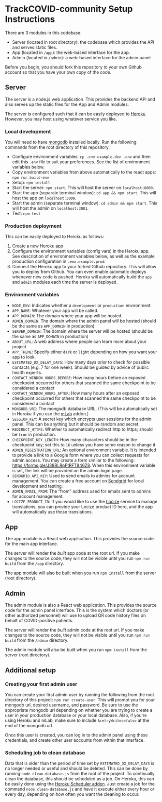 # TrackCOVID-community Setup Instructions

There are 3 modules in this codebase:
- Server (located in root directory): the codebase which provides the API and serves static files.
- App (located in `/app`): the web-based interface for the app.
- Admin (located in `/admin`): a web-based interface for the admin panel.

Before you begin, you should fork this repository to your own Github account so that you have your own copy of the code.


## Server

The server is a node.js web application. This provides the backend API and also serves up the static files for the App and Admin modules.

The server is configured such that it can be easily deployed to [Heroku](https://www.heroku.com/). However, you may host using whatever service you like.

### Local development
You will need to have [mongodb](https://www.mongodb.com/) installed locally. Run the following commands from the root directory of this repository.

- Configure environment variables: `cp .env.example.dev .env` and then edit this `.env` file to suit your preferences. See the list of environment variables below.
- Copy environment variables from above automatically to the react apps: `npm run build-env`
- Setup: `npm install`
- Start the server: `npm start`. This will host the server on `localhost:8000`.
- Start the app (separate terminal window): `cd app && npm start`. This will host the app on `localhost:3000`.
- Start the admin (separate terminal window): `cd admin && npm start`. This will host the admin on `localhost:3001`.
- Test: `npm test`

### Production deployment

This can be easily deployed to Heroku as follows:

1. Create a new Heroku app
2. Configure the environment variables (config vars) in the Heroku app. See description of environment variables below, as well as the example production configuration in `.env.example.prod`.
3. Connect the Heroku app to your forked Github repository. This will allow you to deploy from Github. You can even enable automatic deploys whenever new code is pushed. Heroku will automatically build the `app` and `admin` modules each time the server is deployed.

### Environment variables

- `NODE_ENV`: Indicates whether a `development` or `production` environment
- `APP_NAME`: Whatever your app will be called.
- `APP_DOMAIN`: The domain where your app will be hosted.
- `ADMIN_DOMAIN`: The domain where the admin panel will be hosted (should be the same as `APP_DOMAIN` in production)
- `SERVER_DOMAIN`: The domain where the server will be hosted (should be the same as `APP_DOMAIN` in production)
- `ABOUT_URL`: A web address where people can learn more about your project
- `APP_THEME`: Specify either `dark` or `light` depending on how you want your app to look.
- `ESTIMATED_DX_DELAY_DAYS`: How many days prior to check for possible contacts (e.g. 7 for one week). Should be guided by advice of public health experts.
- `CONTACT_WINDOW_HOURS_BEFORE`: How many hours before an exposed checkpoint occurred for others that scanned the same checkpoint to be considered a contact
- `CONTACT_WINDOW_HOURS_AFTER`: How many hours after an exposed checkpoint occurred for others that scanned the same checkpoint to be considered a contact
- `MONGODB_URI`: The mongodb database URL. (This will be automatically set in Heroku if you use the [mLab](https://elements.heroku.com/addons/mongolab) addon.)
- `SESSION_KEY`: A secret key which encrypts user sessions for the admin panel. This can be anything but it should be random and secret.
- `REDIRECT_HTTPS`: Whether to automatically redirect http to https; should be `true` in production.
- `CHECKPOINT_KEY_LENGTH`: How many characters should be in the checkpoint key; set this to `16` unless you have some reason to change it.
- `ADMIN_REGISTRATION_URL`: An optional environment variable. It is intended to provide a link to a Google form where you can collect requests for admin access. You may create a form similar to the following: https://forms.gle/J38BLRpFtRFT846Z8. When this environment variable is set, the link will be provided on the admin login page.
- `SENDGRID_API_KEY`: Used to send emails to admins for account management. You can create a free account on [Sendgrid](https://app.sendgrid.com/) for local development and testing.
- `ADMIN_EMAIL_FROM`: The "from" address used for emails sent to admins for account management.
- `LOCIZE_PRODUCT_ID`: If you would like to use the [Locize](https://locize.com) service to manage translations, you can provide your Locize product ID here, and the app will automatically use those translations.


## App

The app module is a React web application. This provides the source code for the main app interface.

The server will render the *built* app code at the root url. If you make changes to the source code, they will not be visible until you run `npm run build` from the `/app` directory.

The app module will also be built when you run `npm install` from the server (root directory).


## Admin

The admin module is also a React web application. This provides the source code for the admin panel interface. This is the system which doctors (or other authorized personnel) will use to upload QR code history files on behalf of COVID-positive patients.

The server will render the *built* admin code at the root url. If you make changes to the source code, they will not be visible until you run `npm run build` from the `/admin` directory.

The admin module will also be built when you run `npm install` from the server (root directory).


## Additional setup

### Creating your first admin user

You can create your first admin user by running the following from the root directory of this project: `npm run create-user`. This will prompt you for your mongodb url, desired username, and password. Be sure to use the appropriate mongodb url depending on whether you are trying to create a user in your production database or your local database. Also, if you're using Heroku and mLab, make sure to include `&retryWrites=false` at the end of the mongodb url.

Once this user is created, you can log in to the admin panel using these credentials, and create other user accounts from within that interface.

### Scheduling job to clean database

Data that is older than the period of time set by `ESTIMATED_DX_DELAY_DAYS` is no longer needed or useful and should be deleted. This can be done by running `node clean-database.js` from the root of the project. To continually clean the database, this should be scheduled as a job. On Heroku, this can be easily done using the [Heroku Scheduler addon](https://devcenter.heroku.com/articles/scheduler). Just create a job for the command `node clean-database.js` and have it execute either every hour or every day, depending on how often you want the cleaning to occur.
